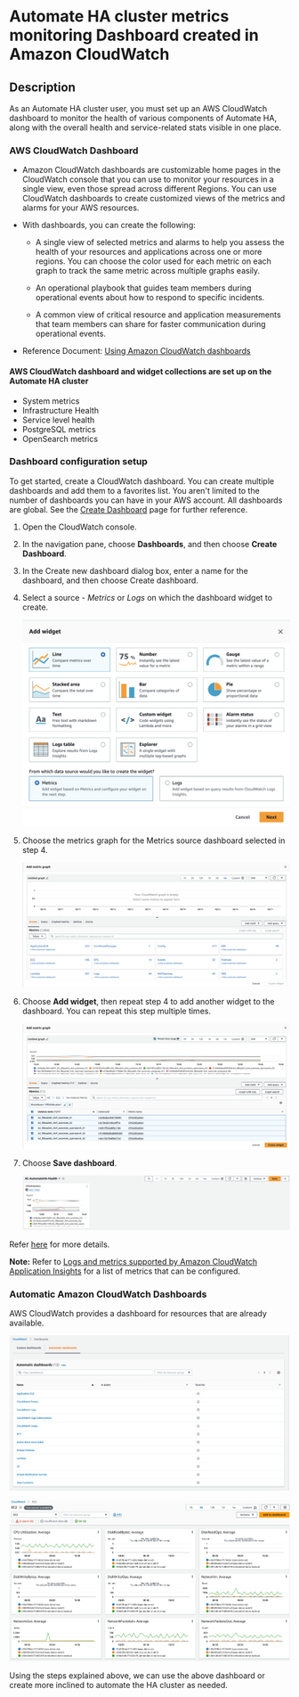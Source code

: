 # Automate HA cluster metrics monitoring Dashboard created in Amazon CloudWatch

## Description

As an Automate HA cluster user, you must set up an AWS CloudWatch dashboard to monitor the health of various components of Automate HA, along with the overall health and service-related stats visible in one place.

### AWS CloudWatch Dashboard

* Amazon CloudWatch dashboards are customizable home pages in the CloudWatch console that you can use to monitor your resources in a single view, even those spread across different Regions. You can use CloudWatch dashboards to create customized views of the metrics and alarms for your AWS resources.

* With dashboards, you can create the following:

  * A single view of selected metrics and alarms to help you assess the health of your resources and applications across one or more regions. You can choose the color used for each metric on each graph to track the same metric across multiple graphs easily.

  * An operational playbook that guides team members during operational events about how to respond to specific incidents.

  * A common view of critical resource and application measurements that team members can share for faster communication during operational events.

* Reference Document: [Using Amazon CloudWatch dashboards](https://docs.aws.amazon.com/AmazonCloudWatch/latest/monitoring/CloudWatch_Dashboards.html)

#### AWS CloudWatch dashboard and widget collections are set up on the Automate HA cluster

* System metrics
* Infrastructure Health
* Service level health
* PostgreSQL metrics
* OpenSearch metrics

### Dashboard configuration setup

To get started, create a CloudWatch dashboard. You can create multiple dashboards and add them to a favorites list. You aren't limited to the number of dashboards you can have in your AWS account. All dashboards are global. See the [Create Dashboard](https://docs.aws.amazon.com/AmazonCloudWatch/latest/monitoring/create_dashboard.html) page for further reference.

1. Open the CloudWatch console.

1. In the navigation pane, choose **Dashboards**, and then choose **Create Dashboard**.

1. In the Create new dashboard dialog box, enter a name for the dashboard, and then choose Create dashboard.

1. Select a source - *Metrics* or *Logs* on which the dashboard widget to create.

   ![CloudWatch_Dashboard_widgetSource](images/CloudWatch_Dashboard_widgetSource.png)

1. Choose the metrics graph for the Metrics source dashboard selected in step 4.

   ![CloudWatch_Dashboard_selectmetrics](images/CloudWatch_Dashboard_selectmetrics.png)

1. Choose **Add widget**, then repeat step 4 to add another widget to the dashboard. You can repeat this step multiple times.

   ![CloudWatch_Dashboard_WidgetCreate](images/CloudWatch_Dashboard_WidgetCreate.png)

1. Choose **Save dashboard**.

   ![CloudWatch_Dashboard_Save](images/CloudWatch_Dashboard_Save.png)

Refer [here](https://docs.aws.amazon.com/AmazonCloudWatch/latest/monitoring/create_dashboard.html) for more details.

**Note:** Refer to [Logs and metrics supported by Amazon CloudWatch Application Insights](https://docs.aws.amazon.com/AmazonCloudWatch/latest/monitoring/appinsights-logs-and-metrics.html) for a list of metrics that can be configured.

### Automatic Amazon CloudWatch Dashboards

AWS CloudWatch provides a dashboard for resources that are already available.

![CloudWatch_AutomaticDashboard_List](images/CloudWatch_AutomaticDashborad_list.png)

![CloudWatch_AutomaticDashboard_Sample](images/CloudWatch_AutomaticDashboard_Sample.png)

Using the steps explained above, we can use the above dashboard or create more inclined to automate the HA cluster as needed.
